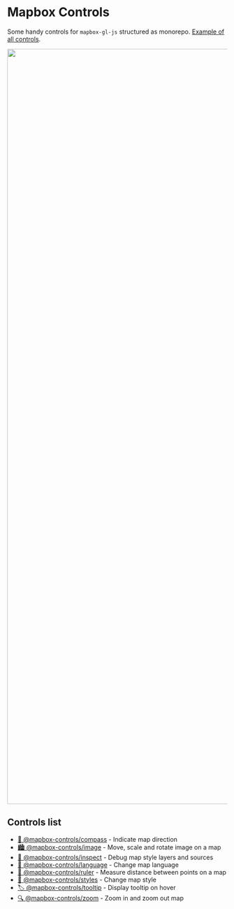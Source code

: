 # Mapbox Controls

Some handy controls for `mapbox-gl-js` structured as monorepo. [Example of all controls](https://korywka.github.io/mapbox-controls/preview/).

<img width="1724" alt="" src="https://github.com/korywka/mapbox-controls/assets/988471/84d96210-1b3c-4004-a456-4933ce34e118">

## Controls list

- [🧭 @mapbox-controls/compass](packages/compass) - Indicate map direction
- [🏙️ @mapbox-controls/image](packages/image) - Move, scale and rotate image on a map
- [🐞 @mapbox-controls/inspect](packages/inspect) - Debug map style layers and sources
- [📖 @mapbox-controls/language](packages/language) - Change map language
- [📏 @mapbox-controls/ruler](packages/ruler) - Measure distance between points on a map
- [💅 @mapbox-controls/styles](packages/styles) - Change map style
- [🏷️ @mapbox-controls/tooltip](packages/tooltip) - Display tooltip on hover
- [🔍 @mapbox-controls/zoom](packages/zoom) - Zoom in and zoom out map

